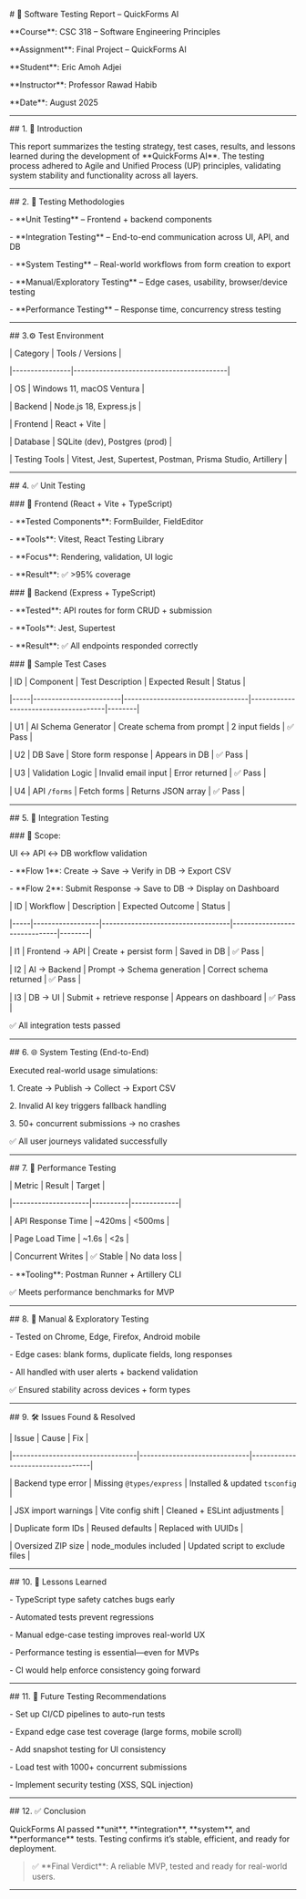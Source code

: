 

\# 🧪 Software Testing Report – QuickForms AI



\*\*Course\*\*: CSC 318 – Software Engineering Principles  

\*\*Assignment\*\*: Final Project – QuickForms AI  

\*\*Student\*\*: Eric Amoh Adjei  

\*\*Instructor\*\*: Professor Rawad Habib  

\*\*Date\*\*: August 2025  



---



\## 1. 📌 Introduction



This report summarizes the testing strategy, test cases, results, and lessons learned during the development of \*\*QuickForms AI\*\*. The testing process adhered to Agile and Unified Process (UP) principles, validating system stability and functionality across all layers.



---



\## 2. 🧪 Testing Methodologies



\- \*\*Unit Testing\*\* – Frontend + backend components  

\- \*\*Integration Testing\*\* – End-to-end communication across UI, API, and DB  

\- \*\*System Testing\*\* – Real-world workflows from form creation to export  

\- \*\*Manual/Exploratory Testing\*\* – Edge cases, usability, browser/device testing  

\- \*\*Performance Testing\*\* – Response time, concurrency stress testing



---



\## 3.⚙️ Test Environment



| Category       | Tools / Versions                        |

|----------------|------------------------------------------|

| OS             | Windows 11, macOS Ventura               |

| Backend        | Node.js 18, Express.js                  |

| Frontend       | React + Vite                            |

| Database       | SQLite (dev), Postgres (prod)           |

| Testing Tools  | Vitest, Jest, Supertest, Postman, Prisma Studio, Artillery |



---



\## 4. ✅ Unit Testing



\### 🔹 Frontend (React + Vite + TypeScript)

\- \*\*Tested Components\*\*: FormBuilder, FieldEditor  

\- \*\*Tools\*\*: Vitest, React Testing Library  

\- \*\*Focus\*\*: Rendering, validation, UI logic  

\- \*\*Result\*\*: ✅ >95% coverage



\### 🔹 Backend (Express + TypeScript)

\- \*\*Tested\*\*: API routes for form CRUD + submission  

\- \*\*Tools\*\*: Jest, Supertest  

\- \*\*Result\*\*: ✅ All endpoints responded correctly



\### 📄 Sample Test Cases



| ID  | Component             | Test Description                 | Expected Result                      | Status |

|-----|------------------------|----------------------------------|--------------------------------------|--------|

| U1  | AI Schema Generator    | Create schema from prompt        | 2 input fields                       | ✅ Pass |

| U2  | DB Save                | Store form response              | Appears in DB                        | ✅ Pass |

| U3  | Validation Logic       | Invalid email input              | Error returned                       | ✅ Pass |

| U4  | API `/forms`           | Fetch forms                      | Returns JSON array                   | ✅ Pass |



---



\## 5. 🔗 Integration Testing



\### 🔄 Scope:

UI ↔ API ↔ DB workflow validation



\- \*\*Flow 1\*\*: Create → Save → Verify in DB → Export CSV  

\- \*\*Flow 2\*\*: Submit Response → Save to DB → Display on Dashboard



| ID  | Workflow         | Description                       | Expected Outcome             | Status |

|-----|------------------|-----------------------------------|------------------------------|--------|

| I1  | Frontend → API   | Create + persist form             | Saved in DB                  | ✅ Pass |

| I2  | AI → Backend     | Prompt → Schema generation        | Correct schema returned      | ✅ Pass |

| I3  | DB → UI          | Submit + retrieve response        | Appears on dashboard         | ✅ Pass |



✅ All integration tests passed



---



\## 6. 🌐 System Testing (End-to-End)



Executed real-world usage simulations:



1\. Create → Publish → Collect → Export CSV  

2\. Invalid AI key triggers fallback handling  

3\. 50+ concurrent submissions → no crashes



✅ All user journeys validated successfully



---



\## 7. 🚀 Performance Testing



| Metric              | Result   | Target      |

|---------------------|----------|-------------|

| API Response Time   | ~420ms   | <500ms      |

| Page Load Time      | ~1.6s    | <2s         |

| Concurrent Writes   | ✅ Stable | No data loss |



\- \*\*Tooling\*\*: Postman Runner + Artillery CLI



✅ Meets performance benchmarks for MVP



---



\## 8. 🧪 Manual \& Exploratory Testing



\- Tested on Chrome, Edge, Firefox, Android mobile  

\- Edge cases: blank forms, duplicate fields, long responses  

\- All handled with user alerts + backend validation



✅ Ensured stability across devices + form types



---



\## 9. 🛠️ Issues Found \& Resolved



| Issue                             | Cause                        | Fix                             |

|----------------------------------|------------------------------|----------------------------------|

| Backend type error               | Missing `@types/express`     | Installed \& updated `tsconfig`  |

| JSX import warnings              | Vite config shift            | Cleaned + ESLint adjustments    |

| Duplicate form IDs               | Reused defaults              | Replaced with UUIDs             |

| Oversized ZIP size               | node\_modules included        | Updated script to exclude files |



---



\## 10. 📘 Lessons Learned



\- TypeScript type safety catches bugs early  

\- Automated tests prevent regressions  

\- Manual edge-case testing improves real-world UX  

\- Performance testing is essential—even for MVPs  

\- CI would help enforce consistency going forward



---



\## 11. 🔮 Future Testing Recommendations



\- Set up CI/CD pipelines to auto-run tests  

\- Expand edge case test coverage (large forms, mobile scroll)  

\- Add snapshot testing for UI consistency  

\- Load test with 1000+ concurrent submissions  

\- Implement security testing (XSS, SQL injection)



---



\## 12. ✅ Conclusion



QuickForms AI passed \*\*unit\*\*, \*\*integration\*\*, \*\*system\*\*, and \*\*performance\*\* tests. Testing confirms it’s stable, efficient, and ready for deployment.



> ✅ \*\*Final Verdict\*\*: A reliable MVP, tested and ready for real-world users.



---





